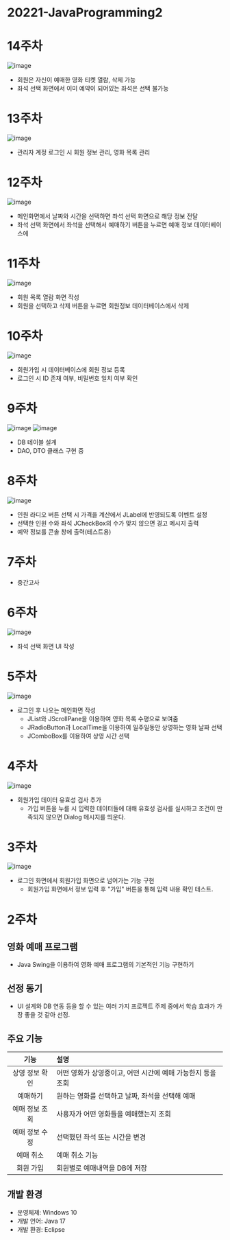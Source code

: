 # 20221-JavaProgramming2

# 14주차
![image](https://user-images.githubusercontent.com/95271528/174494521-619619f1-0eed-4988-8f8c-a2eab12e99f4.png)
+ 회원은 자신이 예매한 영화 티켓 열람, 삭제 가능
+ 좌석 선택 화면에서 이미 예약이 되어있는 좌석은 선택 불가능

# 13주차
![image](https://user-images.githubusercontent.com/95271528/174494465-a8c4a49a-002a-4ad0-9909-2e321e081dd1.png)
+ 관리자 계정 로그인 시 회원 정보 관리, 영화 목록 관리

# 12주차
![image](https://user-images.githubusercontent.com/95271528/172203646-266a2b8d-8ad3-4c40-8fea-953e6b28c26b.png)
+ 메인화면에서 날짜와 시간을 선택하면 좌석 선택 화면으로 해당 정보 전달
+ 좌석 선택 화면에서 좌석을 선택해서 예매하기 버튼을 누르면 예매 정보 데이터베이스에 

# 11주차
![image](https://user-images.githubusercontent.com/95271528/171348912-1328e284-0c2c-4252-8f03-824ad9d708ff.png)
+ 회원 목록 열람 화면 작성
+ 회원을 선택하고 삭제 버튼을 누르면 회원정보 데이터베이스에서 삭제

# 10주차
![image](https://user-images.githubusercontent.com/95271528/171348897-17220039-e62e-47f5-8681-43e804254ac0.png)
+ 회원가입 시 데이터베이스에 회원 정보 등록
+ 로그인 시 ID 존재 여부, 비밀번호 일치 여부 확인

# 9주차
![image](https://user-images.githubusercontent.com/95271528/168474838-9d4cded0-2bdb-4595-abd6-c8bf4d206dbd.png)
![image](https://user-images.githubusercontent.com/95271528/168475016-edee4337-6620-4576-b6df-72378b129c7e.png)
+ DB 테이블 설계
+ DAO, DTO 클래스 구현 중

# 8주차
![image](https://user-images.githubusercontent.com/95271528/167246568-cd525392-cbbb-487e-8bba-2e47237efd31.png)
+ 인원 라디오 버튼 선택 시 가격을 계산에서 JLabel에 반영되도록 이벤트 설정
+ 선택한 인원 수와 좌석 JCheckBox의 수가 맞지 않으면 경고 메시지 출력
+ 예약 정보를 콘솔 창에 출력(테스트용)

# 7주차
+ 중간고사

# 6주차
![image](https://user-images.githubusercontent.com/95271528/165097510-d05715c0-5e8f-49af-b824-cb515bf29105.png)
+ 좌석 선택 화면 UI 작성

# 5주차
![image](https://user-images.githubusercontent.com/95271528/163721309-9d73f790-2e72-44ac-b84b-51934f4f78c0.png)
+ 로그인 후 나오는 메인화면 작성
  + JList<ImageIcon>와 JScrollPane을 이용하여 영화 목록 수평으로 보여줌
  + JRadioButton과 LocalTime을 이용하여 일주일동안 상영하는 영화 날짜 선택
  + JComboBox를 이용하여 상영 시간 선택

# 4주차
![image](https://user-images.githubusercontent.com/95271528/161996667-fe84525f-582f-4355-a503-247fcd78f4f4.png)
+ 회원가입 데이터 유효성 검사 추가
  + 가입 버튼을 누를 시 입력한 데이터들에 대해 유효성 검사를 실시하고 조건이 만족되지 않으면 Dialog 메시지를 띄운다.

# 3주차
![image](https://user-images.githubusercontent.com/95271528/160288180-61e00c5a-e911-4975-8450-dd62fa763901.png)
+ 로그인 화면에서 회원가입 화면으로 넘어가는 기능 구현
  + 회원가입 화면에서 정보 입력 후 "가입" 버튼을 통해 입력 내용 확인 테스트.

# 2주차
## 영화 예매 프로그램
+ Java Swing을 이용하여 영화 예매 프로그램의 기본적인 기능 구현하기

## 선정 동기
+ UI 설계와 DB 연동 등을 할 수 있는 여러 가지 프로젝트 주제 중에서 학습 효과가 가장 좋을 것 같아 선정.

## 주요 기능
| 기능 | 설명 |
| :--: | :-- |
| 상영 정보 확인 | 어떤 영화가 상영중이고, 어떤 시간에 예매 가능한지 등을 조회 |
| 예매하기 | 원하는 영화를 선택하고 날짜, 좌석을 선택해 예매 |
| 예매 정보 조회 | 사용자가 어떤 영화들을 예매했는지 조회 |
| 예매 정보 수정 | 선택했던 좌석 또는 시간을 변경 |
| 예매 취소 | 예매 취소 기능 |
| 회원 가입 | 회원별로 예매내역을 DB에 저장 |

## 개발 환경
+ 운영체제: Windows 10
+ 개발 언어: Java 17
+ 개발 환경: Eclipse

